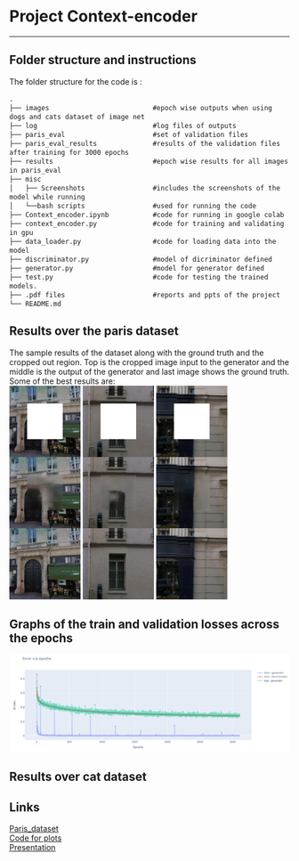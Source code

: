 # Project Context-encoder
---
## Folder structure and instructions
The folder structure for the code is :

    .
    ├── images                          #epoch wise outputs when using dogs and cats dataset of image net
    ├── log                             #log files of outputs
    ├── paris_eval                      #set of validation files
    ├── paris_eval_results              #results of the validation files after training for 3000 epochs
    ├── results                         #epoch wise results for all images in paris_eval
    ├── misc                 
    │   ├── Screenshots                 #includes the screenshots of the model while running
    │   └──bash scripts                 #used for running the code
    ├── Context_encoder.ipynb           #code for running in google colab
    ├── context_encoder.py              #code for training and validating in gpu
    ├── data_loader.py                  #code for loading data into the model
    ├── discriminator.py                #model of dicriminator defined
    ├── generator.py                    #model for generator defined
    ├── test.py                         #code for testing the trained models.
    ├── .pdf files                      #reports and ppts of the project
    └── README.md

## Results over the paris dataset
The sample results of the dataset along with the ground truth and the cropped out region. Top is the cropped image input to the generator and the middle is the output of the generator and last image shows the ground truth.
Some of the best results are:<br/>
![](paris_eval_results/im-11.jpg)
![](paris_eval_results/im-17.jpg)
![](paris_eval_results/im-25.jpg)

## Graphs of the train and validation losses across the epochs
![](misc/output.PNG)

## Results over cat dataset


## Links
[Paris_dataset](https://drive.google.com/open?id=0ByeCo8E6DMZ4QUJEWGRWMm96RE0)<br/>
[Code for plots](https://colab.research.google.com/drive/1qHWsU9b6sVo0FfPebkF1GWZlLIpI-Cs0)<br/>
[Presentation](https://docs.google.com/presentation/d/1QF8oylaEKNHnNxCboERB1qOtrI7GsiZj1sY1es17YgM/edit?usp=sharing)<br/>

